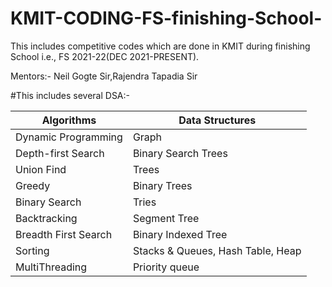 # KMIT-CODING-FS-finishing-School-
This includes competitive codes which are done in KMIT during finishing School i.e., FS 2021-22(DEC 2021-PRESENT).

Mentors:- Neil Gogte Sir,Rajendra Tapadia Sir

#This includes several DSA:- 

| Algorithms            | Data Structures     |
| ---                   | ---                 |
| Dynamic Programming   | Graph               |
| Depth-first Search    | Binary Search Trees |
| Union Find            | Trees               |
| Greedy                | Binary Trees        |
| Binary Search         | Tries               |
| Backtracking          | Segment Tree        |
| Breadth First Search  | Binary Indexed Tree |
| Sorting               | Stacks & Queues, Hash Table, Heap |
| MultiThreading        | Priority queue      |

